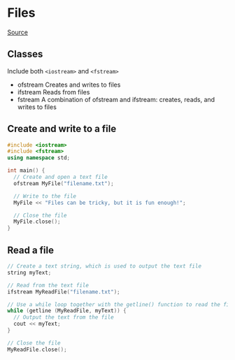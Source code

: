 # Files

[Source](https://www.w3schools.com/cpp/cpp_files.asp)



## Classes

Include both `<iostream>` and `<fstream>`

- ofstream	Creates and writes to files
- ifstream	Reads from files
- fstream	A combination of ofstream and ifstream: creates, reads, and writes to files

## Create and write to a file

```cpp
#include <iostream>
#include <fstream>
using namespace std;

int main() {
  // Create and open a text file
  ofstream MyFile("filename.txt");

  // Write to the file
  MyFile << "Files can be tricky, but it is fun enough!";

  // Close the file
  MyFile.close();
}
```

## Read a file

```cpp
// Create a text string, which is used to output the text file
string myText;

// Read from the text file
ifstream MyReadFile("filename.txt");

// Use a while loop together with the getline() function to read the file line by line
while (getline (MyReadFile, myText)) {
  // Output the text from the file
  cout << myText;
}

// Close the file
MyReadFile.close();
```

